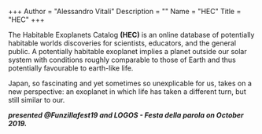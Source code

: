 +++
Author = "Alessandro Vitali"
Description = ""
Name = "HEC"
Title = "HEC"
+++


The Habitable Exoplanets Catalog **(HEC)** is an online database of potentially habitable worlds discoveries for scientists, educators, and the general public. A potentially habitable exoplanet implies a planet outside our solar system with conditions roughly comparable to those of Earth and thus potentially favourable to earth-like life.

Japan, so fascinating and yet sometimes so unexplicable for us, takes on a new perspective: an exoplanet in which life has taken a different turn, but still similar to our.


**_presented @Funzillafest19 and LOGOS - Festa della parola on October 2019._**